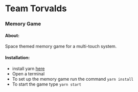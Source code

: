 
# Team Torvalds
### Memory Game

#### About:
Space themed memory game for a multi-touch system.

#### Installation:
 - install yarn [here](https://yarnpkg.com/lang/en/docs/install)
 - Open a terminal
 - To set up the memory game run the command ```yarn install```
 - To start the game type ```yarn start```